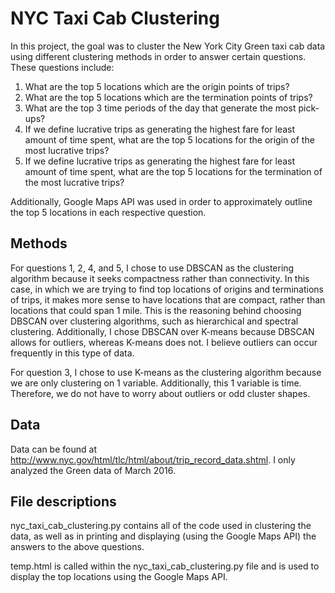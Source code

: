 # NYC Taxi Cab Clustering

In this project, the goal was to cluster the New York City Green taxi cab data using different clustering methods in order to answer certain questions. These questions include:

1. What are the top 5 locations which are the origin points of trips?
2. What are the top 5 locations which are the termination points of trips?
3. What are the top 3 time periods of the day that generate the most pick-ups?
4. If we define lucrative trips as generating the highest fare for least amount of time spent, what are the top 5 locations for the origin of the most lucrative trips?
5. If we define lucrative trips as generating the highest fare for least amount of time spent, what are the top 5 locations for the termination of the most lucrative trips?

Additionally, Google Maps API was used in order to approximately outline the top 5 locations in each respective question.

## Methods

For questions 1, 2, 4, and 5, I chose to use DBSCAN as the clustering algorithm because it seeks compactness rather than connectivity. In this case, in which we are trying to find top locations of origins and terminations of trips, it makes more sense to have locations that are compact, rather than locations that could span 1 mile. This is the reasoning behind choosing DBSCAN over clustering algorithms, such as hierarchical and spectral clustering. Additionally, I chose DBSCAN over K-means because DBSCAN allows for outliers, whereas K-means does not. I believe outliers can occur frequently in this type of data.

For question 3, I chose to use K-means as the clustering algorithm because we are only clustering on 1 variable. Additionally, this 1 variable is time. Therefore, we do not have to worry about outliers or odd cluster shapes.

## Data

Data can be found at http://www.nyc.gov/html/tlc/html/about/trip_record_data.shtml. I only analyzed the Green data of March 2016.

## File descriptions

nyc_taxi_cab_clustering.py contains all of the code used in clustering the data, as well as in printing and displaying (using the Google Maps API) the answers to the above questions.

temp.html is called within the nyc_taxi_cab_clustering.py file and is used to display the top locations using the Google Maps API.

